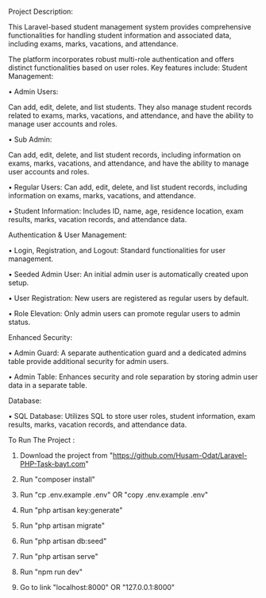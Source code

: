 

Project Description:

This Laravel-based student management system provides comprehensive functionalities for handling student information and associated data, including exams, marks, vacations, and attendance. 

The platform incorporates robust multi-role authentication and offers distinct functionalities based on user roles. Key features include:
Student Management:

•	Admin Users: 

Can add, edit, delete, and list students. They also manage student records related to exams, marks, vacations, and attendance, and have the ability to manage user accounts and roles.

•	Sub Admin: 

Can add, edit, delete, and list student records, including information on exams, marks, vacations, and attendance, and have the ability to manage user accounts and roles.

•	Regular Users: Can add, edit, delete, and list student records, including information on exams, marks, vacations, and attendance.

•	Student Information: Includes ID, name, age, residence location, exam results, marks, vacation records, and attendance data.


Authentication & User Management:

•	Login, Registration, and Logout: Standard functionalities for user management.

•	Seeded Admin User: An initial admin user is automatically created upon setup.

•	User Registration: New users are registered as regular users by default.

•	Role Elevation: Only admin users can promote regular users to admin status.


Enhanced Security:

•	Admin Guard: A separate authentication guard and a dedicated admins table provide additional security for admin users.

•	Admin Table: Enhances security and role separation by storing admin user data in a separate table.

Database:

•	SQL Database: Utilizes SQL to store user roles, student information, exam results, marks, vacation records, and attendance data.


To Run The Project : 

1. Download the project from "https://github.com/Husam-Odat/Laravel-PHP-Task-bayt.com"

2. Run "composer install"

3. Run "cp .env.example .env" OR "copy .env.example .env"

4. Run "php artisan key:generate"

5. Run "php artisan migrate"

6. Run "php artisan db:seed"

7. Run "php artisan serve"

8. Run "npm run dev"

9. Go to link "localhost:8000" OR "127.0.0.1:8000"
